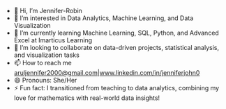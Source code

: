 - 👋 Hi, I’m Jennifer-Robin
- 👀 I’m interested in Data Analytics, Machine Learning, and Data Visualization
- 🌱 I’m currently learning Machine Learning, SQL, Python, and Advanced Excel at Imarticus Learning
- 💞️ I’m looking to collaborate on data-driven projects, statistical analysis, and visualization tasks
- 📫 How to reach me aruljennifer2000@gmail.com|www.linkedin.com/in/jenniferjohn0
- 😄 Pronouns: She/Her
- ⚡ Fun fact: I transitioned from teaching to data analytics, combining my love for mathematics with real-world data insights!

<!---
Jennifer-Robin/Jennifer-Robin is a ✨ special ✨ repository because its `README.md` (this file) appears on your GitHub profile.
You can click the Preview link to take a look at your changes.
--->

